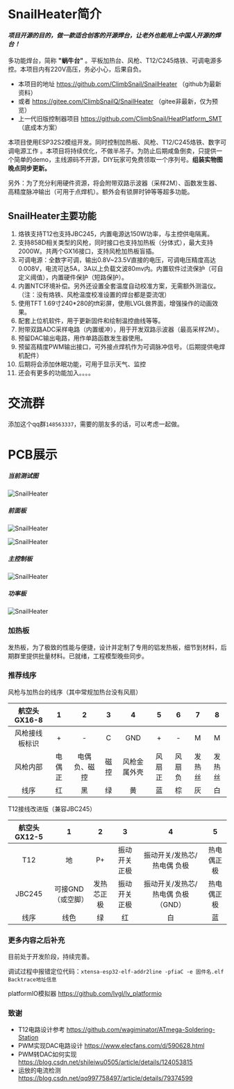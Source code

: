 # SnailHeater简介

#### _项目开源的目的，做一款适合创客的开源焊台，让老外也能用上中国人开源的焊台！_

多功能焊台，简称 __"蜗牛台"__ 。平板加热台、风枪、T12/C245烙铁、可调电源多控。本项目内有220V高压，务必小心，后果自负。

* 本项目的地址 https://github.com/ClimbSnail/SnailHeater （github为最新资料）
* 或者 https://gitee.com/ClimbSnailQ/SnailHeater （gitee非最新，仅为预览）
* 上一代旧版控制器项目 https://github.com/ClimbSnail/HeatPlatform_SMT （底成本方案）

本项目使用ESP32S2模组开发。同时控制加热板、风枪、T12/C245烙铁、数字可调电源工作 。本项目将持续优化，不做半吊子。为防止后期咸鱼倒卖，只提供一个简单的demo，主线源码不开源，DIY玩家可免费领取一个序列号。__组装实物图晚点同步更新。__

另外：为了充分利用硬件资源，将会附带双路示波器（采样2M）、函数发生器、高精度脉冲输出（可用于点焊机）。额外会有锁屏时钟等等超多功能。

## SnailHeater主要功能
1. 烙铁支持T12也支持JBC245，内置电源达150W功率，与主控供电隔离。
2. 支持858D相关类型的风枪，同时接口也支持加热板（分体式），最大支持2000W。共两个GX16接口，支持风枪加热板盲插。
3. 可调电源：全数字可调，输出0.8V~23.5V直接的电压，可调电压精度高达0.008V，电流可达5A，3A以上负载文波80mv内。内置软件过流保护（可自定义阈值），内置硬件保护（短路保护）。
4. 内置NTC环境补偿。另外还设置全套温度自动校准方案，无需额外测温仪。（注：没有烙铁、风枪温度校准设置的焊台都是耍流氓）
5. 使用TFT 1.69寸240*280的tft彩屏，使用LVGL做界面，增强操作的动画效果。
6. 配套上位机软件，用于更新固件和绘制温控曲线等等。
7. 附带双路ADC采样电路（内置缓冲），用于开发双路示波器（最高采样2M）。
8. 预留DAC输出电路，用作单路函数发生器使用。
9. 预留高精度PWM输出接口，可外接点焊机作为可调脉冲信号。（后期提供电焊机配件）
10. 后期将会添加休眠功能，可用于显示天气、监控
8. 还会有更多的功能加入。。。。

# 交流群
添加这个qq群`148563337`，需要的朋友多的话，可以考虑一起做。

# PCB展示
##### 当前测试图
![SnailHeater](Images/main.jpg)

##### 前面板
![SnailHeater](Images/SnailHeater.png)

![SnailHeater](Images/SnailHeater_Screen_B.png)

##### 主控制板
![SnailHeater](Images/SnailHeater_Ctrl.png)

##### 功率板
![SnailHeater](Images/SnailHeater_Power.png)

### 加热板
发热板，为了极致的性能与便捷，设计并定制了专用的铝发热板，细节到材料，后期群里提供批量材料。已就绪，工程模型晚些同步。

### 推荐线序
风枪与加热台的线序（其中常规加热台没有风扇）

航空头 GX16-8 | 1 | 2 | 3 | 4 | 5 | 6 | 7 | 8
:-: | :-: | :-: | :-: | :-: | :-: | :-: | :-: | :-:
风枪接线板标识 | + | - | C | GND | + | - | M | M
风枪内部 | 电偶正 | 电偶负、磁控 | 磁控 | 风枪金属外壳 | 风扇正 | 风扇负 | 发热丝 | 发热丝
线序 | 红 | 黑 | 绿 | 黄 | 蓝 | 棕 | 灰 | 白

T12接线改进版（兼容JBC245）

航空头 GX12-5 | 1 | 2 | 3 | 4 | 5
:-: | :-: | :-: | :-: | :-: | :-:
T12 | 地 | P+ | 振动开关正极 | 振动开关/发热芯/热电偶 负极 | 热电偶正极
JBC245 | 可接GND（或空脚） | 发热芯正极 | 振动开关正极 | 振动开关/发热芯/热电偶 负极（GND） | 热电偶正极
线序 | 线色 | 绿 | 红 | 白 | 蓝 | 黑


### 更多内容之后补充
目前处于开发阶段，持续完善。

调试过程中报错定位代码：`xtensa-esp32-elf-addr2line -pfiaC -e 固件名.elf Backtrace地址信息`

platformIO模拟器 https://github.com/lvgl/lv_platformio



### 致谢
* T12电路设计参考 https://github.com/wagiminator/ATmega-Soldering-Station
* PWM实现DAC电路设计 https://www.elecfans.com/d/590628.html
* PWM转DAC如何实现 https://blog.csdn.net/shileiwu0505/article/details/124053815
* 运放的电流检测 https://blog.csdn.net/qq997758497/article/details/79374599
